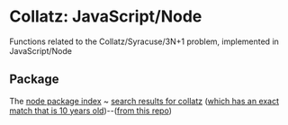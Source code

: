 # Collatz: JavaScript/Node
Functions related to the Collatz/Syracuse/3N+1 problem, implemented in JavaScript/Node
## Package
The [node package index](https://www.npmjs.com/) ~ [search results for collatz](https://www.npmjs.com/search?q=collatz) ([which has an exact match that is 10 years old](https://www.npmjs.com/package/collatz))--([from this repo](https://github.com/partkyle/collatz))
